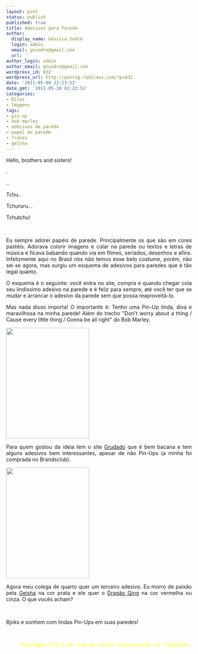 ```yaml
---
layout: post
status: publish
published: true
title: Adesivos para Parede
author:
  display_name: Géssica Sodré
  login: admin
  email: gnsodre@gmail.com
  url: ''
author_login: admin
author_email: gnsodre@gmail.com
wordpress_id: 832
wordpress_url: http://pontog.radicaos.com/?p=832
date: '2011-05-09 22:23:52'
date_gmt: '2011-05-10 01:23:52'
categories:
- Dicas
- Imagens
tags:
- pin-up
- bob marley
- adesivos de parede
- papel de parede
- frases
- geisha
---
```

<p style="text-align: justify;">Hello, brothers and sisters!</p>
<p style="text-align: justify;">.</p>
<p style="text-align: justify;">..</p>
<p style="text-align: justify;">Tchu..</p>
<p style="text-align: justify;">Tchururu...</p>
<p style="text-align: justify;">Tchutchu!</p>
<p style="text-align: justify;">&nbsp;</p>
<p style="text-align: justify;">Eu sempre adorei papéis de parede. Principalmente os que são em cores pastéis. Adorava colorir imagens e colar na parede ou textos e letras de música e ficava babando quando via em filmes, seriados, desenhos e afins. Infelizmente aqui no Brasil nós não temos esse belo costume, porém, não sei se agora, mas surgiu um esquema de adesivos para paredes que é tão legal quanto.</p>
<p style="text-align: justify;">O esquema é o seguinte: você entra no site, compra e quando chegar cola seu lindíssimo adesivo na parede e é feliz para sempre, até você ter que se mudar e arrancar o adesivo da parede sem que possa reaproveitá-lo.</p>
<p style="text-align: justify;">Mas nada disso importa! O importante é: Tenho uma Pin-Up linda, diva e maravilhosa na minha parede! Além do trecho "Don't worry about a thing / Cause every little thing / Gonna be all right" do Bob Marley.</p>
<p style="text-align: justify;"><a href="http://pontog.radicaos.com/wp-content/uploads/2011/05/pin-up.jpg"><img class="aligncenter size-medium wp-image-839" title="pin-up" src="http://pontog.radicaos.com/wp-content/uploads/2011/05/pin-up-225x300.jpg" alt="" width="225" height="300" /></a></p>
<p style="text-align: justify;">Para quem gostou da ideia tem o site <a title="Grudado" href="http://www.grudado.com.br/" target="_blank">Grudado</a> que é bem bacana e tem alguns adesivos bem interessantes, apesar de não Pin-Ups (a minha foi comprada no Brandsclub).</p>
<p style="text-align: justify;"><a href="http://pontog.radicaos.com/wp-content/uploads/2011/05/dont-worry.jpg"><img class="aligncenter size-medium wp-image-838" title="don't worry" src="http://pontog.radicaos.com/wp-content/uploads/2011/05/dont-worry-225x300.jpg" alt="" width="225" height="300" /></a></p>
<p style="text-align: justify;">Agora meu colega de quarto quer um terceiro adesivo. Eu morro de paixão pela <a title="Gueisha - Clique aqui" href="http://www.grudado.com.br/tema-adesivos-decoracao/culturais/geisha.html" target="_blank">Geisha</a> na cor prata e ele quer o <a title="Dragão Qing - Clique aqui" href="http://www.grudado.com.br/tema-adesivos-decoracao/culturais/dragao-qing.html" target="_blank">Dragão Qing</a> na cor vermelha ou cinza. O que vocês acham?</p>
<p style="text-align: justify;">&nbsp;</p>
<p style="text-align: justify;">Bjoks e sonhem com lindas Pin-Ups em suas paredes!</p>
<p style="text-align: justify;">&nbsp;</p>
<pre style="text-align: right;"><span style="color: #ffff00;">Postagem feita ao som de nerds conversando no trabalho.</span></pre>
